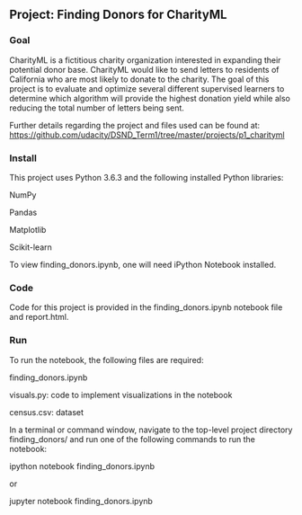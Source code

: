 ## Project: Finding Donors for CharityML

### Goal 
CharityML is a fictitious charity organization interested in expanding their potential donor base. CharityML would like to send letters to residents of California who are most likely to donate to the charity. The goal of this project is to evaluate and optimize several different supervised learners to determine which algorithm will provide the highest donation yield while also reducing the total number of letters being sent. 

Further details regarding the project and files used can be found at: https://github.com/udacity/DSND_Term1/tree/master/projects/p1_charityml

### Install

This project uses Python 3.6.3 and the following installed Python libraries:

NumPy

Pandas

Matplotlib

Scikit-learn


To view finding_donors.ipynb, one will need iPython Notebook installed.

### Code

Code for this project is provided in the finding_donors.ipynb notebook file and report.html.
      

### Run

To run the notebook, the following files are required:

finding_donors.ipynb

visuals.py: code to implement visualizations in the notebook

census.csv: dataset

In a terminal or command window, navigate to the top-level project directory finding_donors/ and run one of the following commands to run the notebook:

ipython notebook finding_donors.ipynb

or

jupyter notebook finding_donors.ipynb



